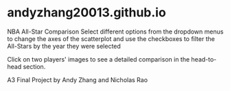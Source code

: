 # andyzhang20013.github.io
NBA All-Star Comparison
Select different options from the dropdown menus to change the axes of the scatterplot and use the checkboxes to filter the All-Stars by the year they were selected

Click on two players' images to see a detailed comparison in the head-to-head section.

A3 Final Project by Andy Zhang and Nicholas Rao
